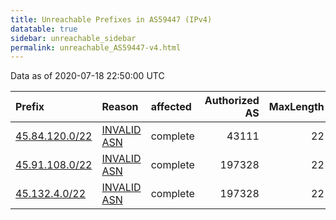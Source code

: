 ```yaml
---
title: Unreachable Prefixes in AS59447 (IPv4)
datatable: true
sidebar: unreachable_sidebar
permalink: unreachable_AS59447-v4.html
---
```


Data as of 2020-07-18 22:50:00 UTC


<div class="datatable-begin"></div>

| Prefix                                                 | Reason                                                                                                | affected   |   Authorized AS |   MaxLength | Anchor                                         |   unreachable /24s |
|:-------------------------------------------------------|:------------------------------------------------------------------------------------------------------|:-----------|----------------:|------------:|:-----------------------------------------------|-------------------:|
| [45.84.120.0/22](https://stat.ripe.net/45.84.120.0/22) | [INVALID ASN](https://rpki-validator.ripe.net/announcement-preview?asn=AS59447&prefix=45.84.120.0/22) | complete   |           43111 |          22 | [RIPE](unreachable_RIPE_NCC_RPKI_Root-v4.html) |                  4 |
| [45.91.108.0/22](https://stat.ripe.net/45.91.108.0/22) | [INVALID ASN](https://rpki-validator.ripe.net/announcement-preview?asn=AS59447&prefix=45.91.108.0/22) | complete   |          197328 |          22 | [RIPE](unreachable_RIPE_NCC_RPKI_Root-v4.html) |                  4 |
| [45.132.4.0/22](https://stat.ripe.net/45.132.4.0/22)   | [INVALID ASN](https://rpki-validator.ripe.net/announcement-preview?asn=AS59447&prefix=45.132.4.0/22)  | complete   |          197328 |          22 | [RIPE](unreachable_RIPE_NCC_RPKI_Root-v4.html) |                  4 |

<div class="datatable-end"></div>